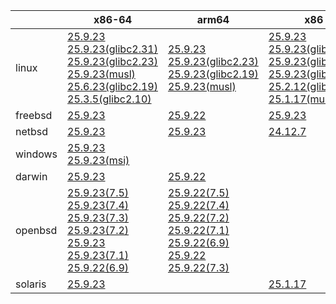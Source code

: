 ||x86-64|arm64|x86|ppc64le|armv7|armel|
| --- | --- | --- | --- | --- | --- | --- |
|linux|[25.9.23](https://github.com/roswell/sbcl_head/releases/download/25.9.23/sbcl-25.9.23-x86-64-linux-binary.tar.bz2)<br />[25.9.23(glibc2.31)](https://github.com/roswell/sbcl_head/releases/download/25.9.23/sbcl-25.9.23-x86-64-linux-glibc2.31-binary.tar.bz2)<br />[25.9.23(glibc2.23)](https://github.com/roswell/sbcl_head/releases/download/25.9.23/sbcl-25.9.23-x86-64-linux-glibc2.23-binary.tar.bz2)<br />[25.9.23(musl)](https://github.com/roswell/sbcl_head/releases/download/25.9.23/sbcl-25.9.23-x86-64-linux-musl-binary.tar.bz2)<br />[25.6.23(glibc2.19)](https://github.com/roswell/sbcl_head/releases/download/25.6.23/sbcl-25.6.23-x86-64-linux-glibc2.19-binary.tar.bz2)<br />[25.3.5(glibc2.10)](https://github.com/roswell/sbcl_head/releases/download/25.3.5/sbcl-25.3.5-x86-64-linux-glibc2.10-binary.tar.bz2)<br />|[25.9.23](https://github.com/roswell/sbcl_head/releases/download/25.9.23/sbcl-25.9.23-arm64-linux-binary.tar.bz2)<br />[25.9.23(glibc2.23)](https://github.com/roswell/sbcl_head/releases/download/25.9.23/sbcl-25.9.23-arm64-linux-glibc2.23-binary.tar.bz2)<br />[25.9.23(glibc2.19)](https://github.com/roswell/sbcl_head/releases/download/25.9.23/sbcl-25.9.23-arm64-linux-glibc2.19-binary.tar.bz2)<br />[25.9.23(musl)](https://github.com/roswell/sbcl_head/releases/download/25.9.23/sbcl-25.9.23-arm64-linux-musl-binary.tar.bz2)<br />|[25.9.23](https://github.com/roswell/sbcl_head/releases/download/25.9.23/sbcl-25.9.23-x86-linux-binary.tar.bz2)<br />[25.9.23(glibc2.31)](https://github.com/roswell/sbcl_head/releases/download/25.9.23/sbcl-25.9.23-x86-linux-glibc2.31-binary.tar.bz2)<br />[25.9.23(glibc2.23)](https://github.com/roswell/sbcl_head/releases/download/25.9.23/sbcl-25.9.23-x86-linux-glibc2.23-binary.tar.bz2)<br />[25.9.23(glibc2.19)](https://github.com/roswell/sbcl_head/releases/download/25.9.23/sbcl-25.9.23-x86-linux-glibc2.19-binary.tar.bz2)<br />[25.2.12(glibc2.10)](https://github.com/roswell/sbcl_head/releases/download/25.2.12/sbcl-25.2.12-x86-linux-glibc2.10-binary.tar.bz2)<br />[25.1.17(musl)](https://github.com/roswell/sbcl_head/releases/download/25.1.17/sbcl-25.1.17-x86-linux-musl-binary.tar.bz2)<br />|[25.9.11](https://github.com/roswell/sbcl_head/releases/download/25.9.11/sbcl-25.9.11-ppc64le-linux-binary.tar.bz2)<br />[25.9.11(glibc2.23)](https://github.com/roswell/sbcl_head/releases/download/25.9.11/sbcl-25.9.11-ppc64le-linux-glibc2.23-binary.tar.bz2)<br />[25.9.11(glibc2.19)](https://github.com/roswell/sbcl_head/releases/download/25.9.11/sbcl-25.9.11-ppc64le-linux-glibc2.19-binary.tar.bz2)<br />|[25.9.22](https://github.com/roswell/sbcl_head/releases/download/25.9.22/sbcl-25.9.22-armv7-linux-binary.tar.bz2)<br />|[25.1.17](https://github.com/roswell/sbcl_head/releases/download/25.1.17/sbcl-25.1.17-armel-linux-binary.tar.bz2)<br />|
|freebsd|[25.9.23](https://github.com/roswell/sbcl_head/releases/download/25.9.23/sbcl-25.9.23-x86-64-freebsd-binary.tar.bz2)<br />|[25.9.22](https://github.com/roswell/sbcl_head/releases/download/25.9.22/sbcl-25.9.22-arm64-freebsd-binary.tar.bz2)<br />|[25.9.23](https://github.com/roswell/sbcl_head/releases/download/25.9.23/sbcl-25.9.23-x86-freebsd-binary.tar.bz2)<br />||||
|netbsd|[25.9.23](https://github.com/roswell/sbcl_head/releases/download/25.9.23/sbcl-25.9.23-x86-64-netbsd-binary.tar.bz2)<br />|[25.9.23](https://github.com/roswell/sbcl_head/releases/download/25.9.23/sbcl-25.9.23-arm64-netbsd-binary.tar.bz2)<br />|[24.12.7](https://github.com/roswell/sbcl_head/releases/download/24.12.7/sbcl-24.12.7-x86-netbsd-binary.tar.bz2)<br />||||
|windows|[25.9.23](https://github.com/roswell/sbcl_head/releases/download/25.9.23/sbcl-25.9.23-x86-64-windows-binary.tar.bz2)<br />[25.9.23(msi)](https://github.com/roswell/sbcl_head/releases/download/25.9.23/sbcl-25.9.23-x86-64-windows-binary.msi)<br />||||||
|darwin|[25.9.23](https://github.com/roswell/sbcl_head/releases/download/25.9.23/sbcl-25.9.23-x86-64-darwin-binary.tar.bz2)<br />|[25.9.22](https://github.com/roswell/sbcl_head/releases/download/25.9.22/sbcl-25.9.22-arm64-darwin-binary.tar.bz2)<br />|||||
|openbsd|[25.9.23(7.5)](https://github.com/roswell/sbcl_head/releases/download/25.9.23/sbcl-25.9.23-x86-64-openbsd-7.5-binary.tar.bz2)<br />[25.9.23(7.4)](https://github.com/roswell/sbcl_head/releases/download/25.9.23/sbcl-25.9.23-x86-64-openbsd-7.4-binary.tar.bz2)<br />[25.9.23(7.3)](https://github.com/roswell/sbcl_head/releases/download/25.9.23/sbcl-25.9.23-x86-64-openbsd-7.3-binary.tar.bz2)<br />[25.9.23(7.2)](https://github.com/roswell/sbcl_head/releases/download/25.9.23/sbcl-25.9.23-x86-64-openbsd-7.2-binary.tar.bz2)<br />[25.9.23](https://github.com/roswell/sbcl_head/releases/download/25.9.23/sbcl-25.9.23-x86-64-openbsd-binary.tar.bz2)<br />[25.9.23(7.1)](https://github.com/roswell/sbcl_head/releases/download/25.9.23/sbcl-25.9.23-x86-64-openbsd-7.1-binary.tar.bz2)<br />[25.9.22(6.9)](https://github.com/roswell/sbcl_head/releases/download/25.9.22/sbcl-25.9.22-x86-64-openbsd-6.9-binary.tar.bz2)<br />|[25.9.22(7.5)](https://github.com/roswell/sbcl_head/releases/download/25.9.22/sbcl-25.9.22-arm64-openbsd-7.5-binary.tar.bz2)<br />[25.9.22(7.4)](https://github.com/roswell/sbcl_head/releases/download/25.9.22/sbcl-25.9.22-arm64-openbsd-7.4-binary.tar.bz2)<br />[25.9.22(7.2)](https://github.com/roswell/sbcl_head/releases/download/25.9.22/sbcl-25.9.22-arm64-openbsd-7.2-binary.tar.bz2)<br />[25.9.22(7.1)](https://github.com/roswell/sbcl_head/releases/download/25.9.22/sbcl-25.9.22-arm64-openbsd-7.1-binary.tar.bz2)<br />[25.9.22(6.9)](https://github.com/roswell/sbcl_head/releases/download/25.9.22/sbcl-25.9.22-arm64-openbsd-6.9-binary.tar.bz2)<br />[25.9.22](https://github.com/roswell/sbcl_head/releases/download/25.9.22/sbcl-25.9.22-arm64-openbsd-binary.tar.bz2)<br />[25.9.22(7.3)](https://github.com/roswell/sbcl_head/releases/download/25.9.22/sbcl-25.9.22-arm64-openbsd-7.3-binary.tar.bz2)<br />|||||
|solaris|[25.9.23](https://github.com/roswell/sbcl_head/releases/download/25.9.23/sbcl-25.9.23-x86-64-solaris-binary.tar.bz2)<br />||[25.1.17](https://github.com/roswell/sbcl_head/releases/download/25.1.17/sbcl-25.1.17-x86-solaris-binary.tar.bz2)<br />||||
